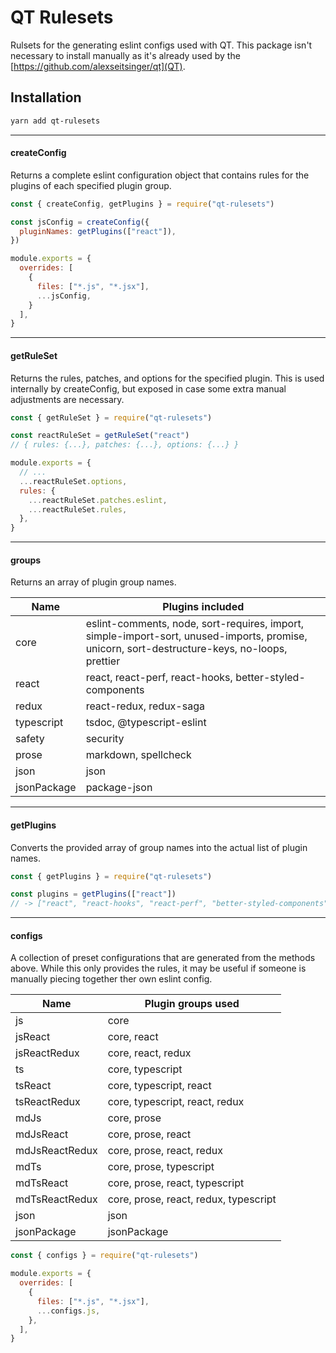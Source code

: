 # QT Rulesets

Rulsets for the generating eslint configs used with QT. This package isn't necessary to install manually as it's already used by the [https://github.com/alexseitsinger/qt](QT).

## Installation

```bash
yarn add qt-rulesets
```

***

#### createConfig

Returns a complete eslint configuration object that contains rules for the plugins of each specified plugin group.

```javascript
const { createConfig, getPlugins } = require("qt-rulesets")

const jsConfig = createConfig({
  pluginNames: getPlugins(["react"]),
})

module.exports = {
  overrides: [
    {
      files: ["*.js", "*.jsx"],
      ...jsConfig,
    }
  ],
}
```

---

#### getRuleSet

Returns the rules, patches, and options for the specified plugin. This is used internally by createConfig, but exposed in case some extra manual adjustments are necessary.

```javascript
const { getRuleSet } = require("qt-rulesets")

const reactRuleSet = getRuleSet("react")
// { rules: {...}, patches: {...}, options: {...} }

module.exports = {
  // ...
  ...reactRuleSet.options,
  rules: {
    ...reactRuleSet.patches.eslint,
    ...reactRuleSet.rules,
  },
}
```

---

#### groups

Returns an array of plugin group names.

Name        | Plugins included
---         | ---
core        | eslint-comments, node, sort-requires, import, simple-import-sort, unused-imports, promise, unicorn, sort-destructure-keys, no-loops, prettier
react       | react, react-perf, react-hooks, better-styled-components
redux       | react-redux, redux-saga
typescript  | tsdoc, @typescript-eslint
safety      | security
prose       | markdown, spellcheck
json        | json
jsonPackage | package-json

---

#### getPlugins

Converts the provided array of group names into the actual list of plugin names.

```javascript
const { getPlugins } = require("qt-rulesets")

const plugins = getPlugins(["react"])
// -> ["react", "react-hooks", "react-perf", "better-styled-components"]
```

---

#### configs

A collection of preset configurations that are generated from the methods above. While this only provides the rules, it may be useful if someone is manually piecing together
ther own eslint config.

Name           | Plugin groups used
---            | ---
js             | core
jsReact        | core, react
jsReactRedux   | core, react, redux
ts             | core, typescript
tsReact        | core, typescript, react
tsReactRedux   | core, typescript, react, redux
mdJs           | core, prose
mdJsReact      | core, prose, react
mdJsReactRedux | core, prose, react, redux
mdTs           | core, prose, typescript
mdTsReact      | core, prose, react, typescript
mdTsReactRedux | core, prose, react, redux, typescript
json           | json
jsonPackage    | jsonPackage

```javascript
const { configs } = require("qt-rulesets")

module.exports = {
  overrides: [
    {
      files: ["*.js", "*.jsx"],
      ...configs.js,
    },
  ],
}
```

